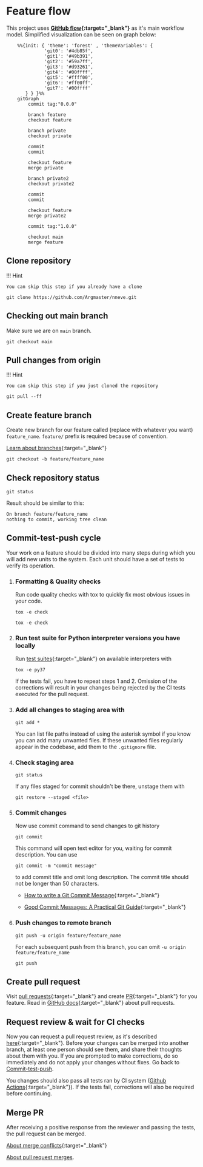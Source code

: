 # Feature flow

This project uses
**[GitHub flow](https://docs.github.com/en/get-started/quickstart/github-flow){:target="\_blank"}**
as it's main workflow model. Simplified visualization can be seen on graph
below:

```mermaid
    %%{init: { 'theme': 'forest' , 'themeVariables': {
              'git0': '#4db85f',
              'git1': '#49b391',
              'git2': '#59a7ff',
              'git3': '#d93261',
              'git4': '#00ffff',
              'git5': '#ffff00',
              'git6': '#ff00ff',
              'git7': '#00ffff'
       } } }%%
    gitGraph
        commit tag:"0.0.0"

        branch feature
        checkout feature

        branch private
        checkout private

        commit
        commit

        checkout feature
        merge private

        branch private2
        checkout private2

        commit
        commit

        checkout feature
        merge private2

        commit tag:"1.0.0"

        checkout main
        merge feature
```

## Clone repository

!!! Hint

    You can skip this step if you already have a clone

```
git clone https://github.com/Argmaster/nneve.git
```

## Checking out main branch

Make sure we are on `main` branch.

```
git checkout main
```

## Pull changes from origin

!!! Hint

    You can skip this step if you just cloned the repository

```
git pull --ff
```

## Create feature branch

Create new branch for our feature called (replace with whatever you want)
`feature_name`. `feature/` prefix is required because of convention.

[Learn about branches](https://git-scm.com/book/en/v2/Git-Branching-Basic-Branching-and-Merging){:target="\_blank"}

```
git checkout -b feature/feature_name
```

## Check repository status

```
git status
```

Result should be similar to this:

```
On branch feature/feature_name
nothing to commit, working tree clean
```

## Commit-test-push cycle

Your work on a feature should be divided into many steps during
which you will add new units to the system. Each unit should
have a set of tests to verify its operation.

1. ### Formatting & Quality checks

    Run code quality checks with tox to quickly fix most obvious issues in your code.

    ```
    tox -e check
    ```


    ```
    tox -e check
    ```

2. ### Run test suite for Python interpreter versions you have locally

    Run [test suites](/develop/tox_basics/#pyxx){:target="\_blank"} on available interpreters with

    ```
    tox -e py37
    ```

    If the tests fail, you have to repeat steps 1 and 2. Omission of the
    corrections will result in your changes being rejected by the CI
    tests executed for the pull request.

3. ### Add all changes to staging area with

    ```
    git add *
    ```

    You can list file paths instead of using the asterisk symbol if you know
    you can add many unwanted files. If these unwanted files regularly appear
    in the codebase, add them to the `.gitignore` file.

4. ### Check staging area

    ```
    git status
    ```

    If any files staged for commit shouldn't be there, unstage them with

    ```
    git restore --staged <file>
    ```

5. ### Commit changes

    Now use commit command to send changes to git history

    ```
    git commit
    ```

    This command will open text editor for you, waiting for
    commit description. You can use

    ```
    git commit -m "commit message"
    ```

    to add commit title and omit long description.
    The commit title should not be longer than 50 characters.

    - [How to write a Git Commit Message](https://cbea.ms/git-commit/){:target="\_blank"}

    - [Good Commit Messages: A Practical Git Guide](https://www.freecodecamp.org/news/writing-good-commit-messages-a-practical-guide/){:target="\_blank"}

6. ### Push changes to remote branch

    ```
    git push -u origin feature/feature_name
    ```

    For each subsequent push from this branch, you can omit `-u origin feature/feature_name`

    ```
    git push
    ```

## Create pull request

Visit [pull requests](https://github.com/Argmaster/nneve/pulls){:target="\_blank"}
and create [PR](https://docs.github.com/en/get-started/quickstart/github-glossary#pull-request){:target="\_blank"}
for you feature. Read in [GitHub docs](https://docs.github.com/en/pull-requests/collaborating-with-pull-requests/proposing-changes-to-your-work-with-pull-requests/creating-a-pull-request){:target="\_blank"} about pull requests.

## Request review & wait for CI checks

Now you can request a pull request review, as it's described [here](https://docs.github.com/en/pull-requests/collaborating-with-pull-requests/proposing-changes-to-your-work-with-pull-requests/requesting-a-pull-request-review){:target="\_blank"}.
Before your changes can be merged into another branch, at least one person should see them,
and share their thoughts about them with you. If you are prompted to make corrections, do so immediately
and do not apply your changes without fixes. Go back to [Commit-test-push](#commit-test-push-cycle).

You changes should also pass all tests ran by CI system ([Github Actions](https://docs.github.com/en/actions){:target="\_blank"}).
If the tests fail, corrections will also be required before continuing.

## Merge PR

After receiving a positive response from the reviewer and passing the tests, the pull request can be merged.

[About merge conflicts](https://docs.github.com/en/pull-requests/collaborating-with-pull-requests/addressing-merge-conflicts/about-merge-conflicts){:target="\_blank"}

[About pull request merges](https://docs.github.com/en/pull-requests/collaborating-with-pull-requests/incorporating-changes-from-a-pull-request/about-pull-request-merges).
